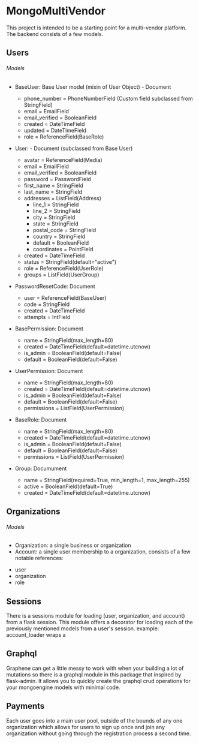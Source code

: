 # MongoMultiVendor

This project is intended to be a starting point for a multi-vendor platform. The backend consists of a few models. 
## Users

###### Models

* BaseUser: Base User model (mixin of User Object) - Document
  - phone_number = PhoneNumberField (Custom field subclassed from StringField)
  - email = EmailField
  - email_verified = BooleanField
  - created = DateTimeField
  - updated = DateTimeField
  - role = ReferenceField(BaseRole)

* User: - Document (subclassed from Base User)
  - avatar = ReferenceField(Media)
  - email = EmailField
  - email_verified = BooleanField
  - password = PasswordField
  - first_name = StringField
  - last_name = StringField
  - addresses = ListField(Address)
      - line_1 = StringField
      - line_2 = StringField
      - city = StringField
      - state = StringField
      - postal_code = StringField
      - country = StringField
      - default = BooleanField
      - coordinates = PointField
  - created = DateTimeField
  - status = StringField(default="active")
  - role = ReferenceField(UserRole)
  - groups = ListField(UserGroup)

* PasswordResetCode: Document
  - user = ReferenceField(BaseUser)
  - code = StringField
  - created = DateTimeField
  - attempts = IntField
 
* BasePermission: Document
  - name = StringField(max_length=80)
  - created = DateTimeField(default=datetime.utcnow)
  - is_admin = BooleanField(default=False)
  - default = BooleanField(default=False)
 
* UserPermission: Document
  - name = StringField(max_length=80)
  - created = DateTimeField(default=datetime.utcnow)
  - is_admin = BooleanField(default=False)
  - default = BooleanField(default=False)
  - permissions = ListField(UserPermission)

* BaseRole: Document
  - name = StringField(max_length=80)
  - created = DateTimeField(default=datetime.utcnow)
  - is_admin = BooleanField(default=False)
  - default = BooleanField(default=False)
  - permissions = ListField(UserPermission)
 
* Group: Documument
  - name = StringField(required=True, min_length=1, max_length=255)
  - active = BooleanField(default=True)
  - created = DateTimeField(default=datetime.utcnow)

## Organizations

###### Models

* Organization: a single business or organization
* Account: a single user membership to a organization, consists of a few notable references:
 - user
 - organization
 - role

## Sessions

There is a sessions module for loading (user, organization, and account) from a flask session. This module offers a decorator for loading each of the previously mentioned models from a user's session. example: account_loader wraps a

## Graphql

Graphene can get a little messy to work with when your building a lot of mutations so there is a graphql module in this package that inspired by flask-admin. It allows you to quickly create the graphql crud operations for your mongoengine models with minimal code.

## Payments

Each user goes into a main user pool, outside of the bounds of any one organization which allows for users to sign up once and join any organization without going through the registration process a second time.
